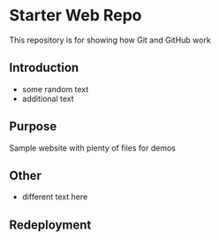 # Starter Web Repo

This repository is for showing how Git and GitHub work

## Introduction

- some random text
- additional text

## Purpose

Sample website with plenty of files for demos

## Other
- different text here

## Redeployment